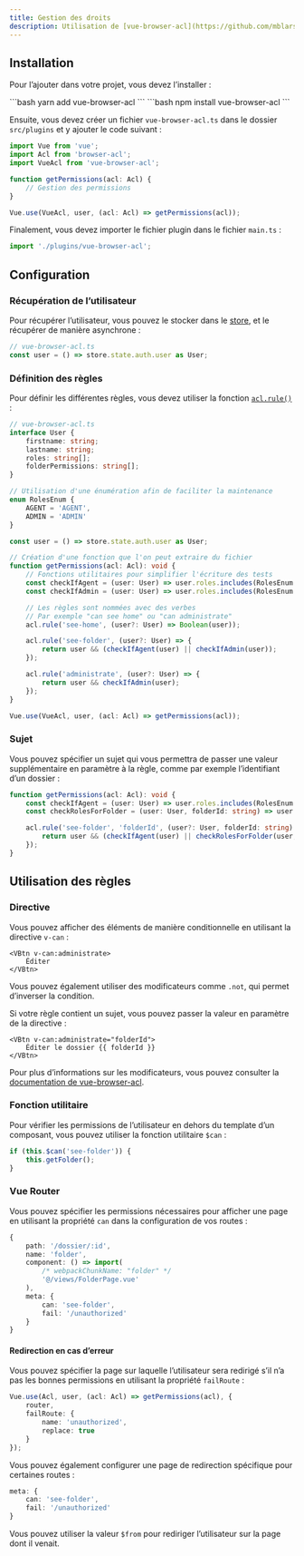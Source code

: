 ```yaml
---
title: Gestion des droits
description: Utilisation de [vue-browser-acl](https://github.com/mblarsen/vue-browser-acl) pour gérer les droits des utilisateurs.
---
```


## Installation

Pour l’ajouter dans votre projet, vous devez l’installer :

<doc-tabs code>
<doc-tab-item label="Yarn">
```bash
yarn add vue-browser-acl
```
</doc-tab-item>

<doc-tab-item label="npm">
```bash
npm install vue-browser-acl
```
</doc-tab-item>
</doc-tabs>

Ensuite, vous devez créer un fichier `vue-browser-acl.ts` dans le dossier `src/plugins` et y ajouter le code suivant :

```ts
import Vue from 'vue';
import Acl from 'browser-acl';
import VueAcl from 'vue-browser-acl';

function getPermissions(acl: Acl) {
	// Gestion des permissions
}

Vue.use(VueAcl, user, (acl: Acl) => getPermissions(acl));
```

Finalement, vous devez importer le fichier plugin dans le fichier `main.ts` :

```ts
import './plugins/vue-browser-acl';
```

## Configuration

### Récupération de l’utilisateur

Pour récupérer l’utilisateur, vous pouvez le stocker dans le [store](/guides/utilisation-store), et le récupérer de manière asynchrone :

```ts
// vue-browser-acl.ts
const user = () => store.state.auth.user as User;
```

### Définition des règles

Pour définir les différentes règles, vous devez utiliser la fonction [`acl.rule()`](https://github.com/mblarsen/browser-acl#rule) :

```ts
// vue-browser-acl.ts
interface User {
	firstname: string;
	lastname: string;
	roles: string[];
	folderPermissions: string[];
}

// Utilisation d'une énumération afin de faciliter la maintenance
enum RolesEnum {
	AGENT = 'AGENT',
	ADMIN = 'ADMIN'
}

const user = () => store.state.auth.user as User;

// Création d'une fonction que l'on peut extraire du fichier
function getPermissions(acl: Acl): void {
	// Fonctions utilitaires pour simplifier l'écriture des tests
	const checkIfAgent = (user: User) => user.roles.includes(RolesEnum.AGENT);
	const checkIfAdmin = (user: User) => user.roles.includes(RolesEnum.ADMIN);

	// Les règles sont nommées avec des verbes
	// Par exemple "can see home" ou "can administrate"
	acl.rule('see-home', (user?: User) => Boolean(user));

	acl.rule('see-folder', (user?: User) => {
		return user && (checkIfAgent(user) || checkIfAdmin(user));
	});

	acl.rule('administrate', (user?: User) => {
		return user && checkIfAdmin(user);
	});
}

Vue.use(VueAcl, user, (acl: Acl) => getPermissions(acl));
```

### Sujet

Vous pouvez spécifier un sujet qui vous permettra de passer une valeur supplémentaire en paramètre à la règle, comme par exemple l’identifiant d’un dossier :

```ts
function getPermissions(acl: Acl): void {
	const checkIfAgent = (user: User) => user.roles.includes(RolesEnum.AGENT);
	const checkRolesForFolder = (user: User, folderId: string) => user.folderPermissions.includes(folderId);

	acl.rule('see-folder', 'folderId', (user?: User, folderId: string) => {
		return user && (checkIfAgent(user) || checkRolesForFolder(user, folderId));
	});
}
```

## Utilisation des règles

### Directive

Vous pouvez afficher des éléments de manière conditionnelle en utilisant la directive `v-can` :

```vue
<VBtn v-can:administrate>
	Éditer
</VBtn>
```

Vous pouvez également utiliser des modificateurs comme `.not`, qui permet d’inverser la condition.

Si votre règle contient un sujet, vous pouvez passer la valeur en paramètre de la directive :

```vue
<VBtn v-can:administrate="folderId">
	Éditer le dossier {{ folderId }}
</VBtn>
```

Pour plus d’informations sur les modificateurs, vous pouvez consulter la [documentation de vue-browser-acl](https://github.com/mblarsen/vue-browser-acl#usage).

### Fonction utilitaire

Pour vérifier les permissions de l’utilisateur en dehors du template d’un composant, vous pouvez utiliser la fonction utilitaire `$can` :

```ts
if (this.$can('see-folder')) {
	this.getFolder();
}
```

### Vue Router

Vous pouvez spécifier les permissions nécessaires pour afficher une page en utilisant la propriété `can` dans la configuration de vos routes :

```ts
{
	path: '/dossier/:id',
	name: 'folder',
	component: () => import(
		/* webpackChunkName: "folder" */
		'@/views/FolderPage.vue'
	),
	meta: {
		can: 'see-folder',
		fail: '/unauthorized'
	}
}
```

#### Redirection en cas d’erreur

Vous pouvez spécifier la page sur laquelle l’utilisateur sera redirigé s’il n’a pas les bonnes permissions en utilisant la propriété `failRoute` :

```ts
Vue.use(Acl, user, (acl: Acl) => getPermissions(acl), {
	router,
	failRoute: {
		name: 'unauthorized',
		replace: true
	}
});
```

Vous pouvez également configurer une page de redirection spécifique pour certaines routes :

```ts
meta: {
	can: 'see-folder',
	fail: '/unauthorized'
}
```

<doc-alert type="info">

Vous pouvez utiliser la valeur `$from` pour rediriger l’utilisateur sur la page dont il venait.

</doc-alert>
